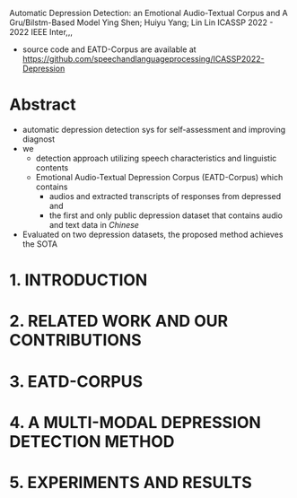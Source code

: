 Automatic Depression Detection:
  an Emotional Audio-Textual Corpus and A Gru/Bilstm-Based Model
Ying Shen; Huiyu Yang; Lin Lin
ICASSP 2022 - 2022 IEEE Inter,,,

* source code and EATD-Corpus are available at
  https://github.com/speechandlanguageprocessing/ICASSP2022-Depression

# Abstract

* automatic depression detection sys for self-assessment and improving diagnost
* we
  * detection approach utilizing speech characteristics and linguistic contents
  * Emotional Audio-Textual Depression Corpus (EATD-Corpus) which contains
    * audios and extracted transcripts of responses from depressed and
    * the first and only public depression dataset that contains audio and text
      data in _Chinese_
* Evaluated on two depression datasets, the proposed method achieves the SOTA

# 1.  INTRODUCTION

# 2.  RELATED WORK AND OUR CONTRIBUTIONS

# 3.  EATD-CORPUS

# 4.  A MULTI-MODAL DEPRESSION DETECTION METHOD

# 5.  EXPERIMENTS AND RESULTS
